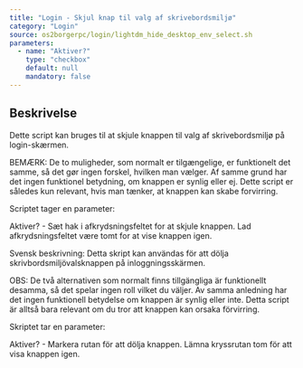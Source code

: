 ```yaml
---
title: "Login - Skjul knap til valg af skrivebordsmiljø"
category: "Login"
source: os2borgerpc/login/lightdm_hide_desktop_env_select.sh
parameters:
  - name: "Aktiver?"
    type: "checkbox"
    default: null
    mandatory: false
---
```


## Beskrivelse
Dette script kan bruges til at skjule knappen til valg af skrivebordsmiljø på login-skærmen.

BEMÆRK: De to muligheder, som normalt er tilgængelige, er funktionelt det samme, så det gør ingen forskel, hvilken man vælger.
Af samme grund har det ingen funktionel betydning, om knappen er synlig eller ej.
Dette script er således kun relevant, hvis man tænker, at knappen kan skabe forvirring.

Scriptet tager en parameter:

Aktiver? - Sæt hak i afkrydsningsfeltet for at skjule knappen.
Lad afkrydsningsfeltet være tomt for at vise knappen igen.

Svensk beskrivning:
Detta skript kan användas för att dölja skrivbordsmiljövalsknappen på inloggningsskärmen.

OBS: De två alternativen som normalt finns tillgängliga är funktionellt desamma, så det spelar ingen roll vilket du väljer.
Av samma anledning har det ingen funktionell betydelse om knappen är synlig eller inte.
Detta script är alltså bara relevant om du tror att knappen kan orsaka förvirring.

Skriptet tar en parameter:

Aktiver? - Markera rutan för att dölja knappen.
Lämna kryssrutan tom för att visa knappen igen.